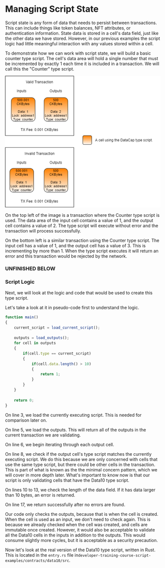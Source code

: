 # Managing Script State

Script state is any form of data that needs to persist between transactions. This can include things like token balances, NFT attributes, or authentication information. State data is stored in a cell's data field, just like the other data we have stored. However, in our previous examples the script logic had little meaningful interaction with any values stored within a cell.

To demonstrate how we can work with script state, we will build a basic counter type script. The cell's data area will hold a single number that must be incremented by exactly 1 each time it is included in a transaction. We will call this the "Counter" type script.

![](../.gitbook/assets/valid-invalid-transaction%20%282%29.png)

On the top left of the image is a transaction where the Counter type script is used. The data area of the input cell contains a value of 1, and the output cell contains a value of 2. The type script will execute without error and the transaction will process successfully.

On the bottom left is a similar transaction using the Counter type script. The input cell has a value of 1, and the output cell has a value of 3. This is incrementing by more than 1. When the type script executes it will return an error and this transaction would be rejected by the network.

### UNFINISHED BELOW

### Script Logic

Next, we will look at the logic and code that would be used to create this type script.

Let's take a look at it in pseudo-code first to understand the logic.

```javascript
function main()
{
    current_script = load_current_script();

    outputs = load_outputs();
    for cell in outputs
    {
        if(cell.type == current_script)
        {
            if(cell.data.length() > 10)
            {
                return 1;
            }
        }
    }

    return 0;
}
```

On line 3, we load the currently executing script. This is needed for comparison later on. 

On line 5, we load the outputs. This will return all of the outputs in the current transaction we are validating.

On line 6, we begin iterating through each output cell.

On line 8, we check if the output cell's type script matches the currently executing script. We do this because we are only concerned with cells that use the same type script, but there could be other cells in the transaction. This is part of what is known as the the minimal concern pattern, which we will cover in more depth later. What's important to know now is that our script is only validating cells that have the Data10 type script.

On lines 10 to 13, we check the length of the data field. If it has data larger than 10 bytes, an error is returned.

On line 17, we return successfully after no errors are found.

Our code only checks the outputs, because that is when the cell is created. When the cell is used as an input, we don't need to check again. This is because we already checked when the cell was created, and cells are immutable once created. However, it would also be acceptable to validate all the Data10 cells in the inputs in addition to the outputs. This would consume slightly more cycles, but it is acceptable as a security precaution.

Now let's look at the real version of the Data10 type script, written in Rust. This is located in the `entry.rs` file in`developer-training-course-script-examples/contracts/data10/src`.

